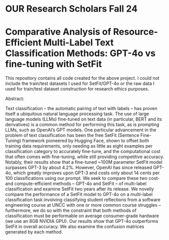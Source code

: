 # OUR Research Scholars Fall 24
# Comparative Analysis of Resource-Efficient Multi-Label Text Classification Methods: GPT-4o vs fine-tuning with SetFit
This repository contains all code created for the above project. I could not include the train/test datasets I used for SetFit/GPT-4o or the raw data I used for train/test dataset construction for research ethics purposes.

Abstract:

Text classification – the automatic pairing of text with labels – has proven itself a ubiquitous natural language processing task. The use of large language models (LLMs) fine-tuned on text data (in particular, BERT and its derivatives) is a common method for performing this task, as is prompting LLMs, such as OpenAI’s GPT models. One particular advancement in the problem of text classification has been the free SetFit (Sentence Fine-Tuning) framework pioneered by Hugging Face, shown to offset both training data requirements, only needing as little as eight examples per classification category to accurately fine-tune, and the computational cost that often comes with fine-tuning, while still providing competitive accuracy. Notably, their results show that a fine-tuned ~100M parameter SetFit model surpasses GPT-3 by about 4.2%. However, OpenAI has since released GPT-4o, which greatly improves upon GPT-3 and costs only about 14 cents per 100 classifications using our prompt. We seek to compare these two cost- and compute-efficient methods – GPT-4o and SetFit – of multi-label classification and examine SetFit two years after its release. We novelly compare the performance of a SetFit model to GPT-4o on a multi-label classification task involving classifying student reflections from a software engineering course at UNCC with one or more common course struggles – furthermore, we do so with the constraint that both methods of classification must be performable on average consumer-grade hardware (we use an 8GB NVIDIA GPU). Our results show that GPT-4o outperforms SetFit in overall accuracy. We also examine the confusion matrices generated by each method.
